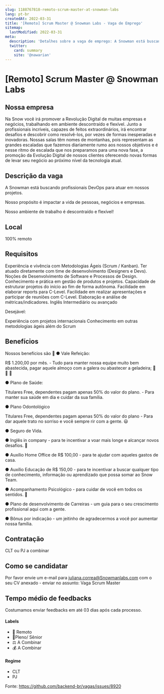 ```yaml
---
slug: 1188767818-remoto-scrum-master-at-snowman-labs
lang: pt-br
createdAt: 2022-03-31
title: '[Remoto] Scrum Master @ Snowman Labs - Vaga de Emprego'
sitemap:
  lastModified: 2022-03-31
meta:
  description: 'Detalhes sobre a vaga de emprego: A Snowman está buscando profissionais DevOps para atuar em nossos projetos. Nosso propósito é impactar a vida de pessoas, negócios e empresas. Nosso ambiente de trabalho é descontraído e flexível!'
  twitter:
    card: summary
    site: '@nawarian'
---
```


# [Remoto] Scrum Master @ Snowman Labs

## Nossa empresa

Na Snow você irá promover a Revolução Digital de muitas empresas e negócios, trabalhando em ambiente descontraído e flexível. Junto a profissionais incríveis, capazes de feitos extraordinários, irá encontrar desafios e descobrir como resolvê-los, por vezes de formas inesperadas e inovadoras. Nossas salas têm nomes de montanhas, pois representam as grandes escaladas que fazemos diariamente rumo aos nossos objetivos e é nesse ritmo de escalada que nos preparamos para uma nova fase, a promoção da Evolução Digital de nossos clientes oferecendo novas formas de levar seu negócio ao próximo nível da tecnologia atual.

## Descrição da vaga

A Snowman está buscando profissionais DevOps para atuar em nossos projetos.

Nosso propósito é impactar a vida de pessoas, negócios e empresas.

Nosso ambiente de trabalho é descontraído e flexível!

## Local

100% remoto

## Requisitos

Experiência e vivência com Metodologias Ágeis (Scrum / Kanban).
Ter atuado diretamente com time de desenvolvimento (Designers e Devs).
Noções de Desenvolvimento de Software e Processos de Design.
Conhecimento e prática em gestão de produtos e projetos.
Capacidade de estruturar projetos do início ao fim de forma autônoma.
Facilidade em elaborar reports para C-Level.
Facilidade em realizar apresentações e participar de reuniões com C-Level.
Elaboração e análise de métricas/indicadores. 
Inglês Intermediário ou avançado


Desejável:

Experiência com projetos internacionais
Conhecimento em outras metodologias ágeis além do Scrum

## Benefícios

Nossos benefícios são 💙
● Vale Refeição:

R$ 1.200,00 por mês. - Tudo para manter nossa equipe muito bem abastecida, pagar aquele almoço com a galera ou abastecer a geladeira; 🍔 🍟 🧁

● Plano de Saúde:

Titulares Free, dependentes pagam apenas 50% do valor do plano. - Para manter sua saúde em dia e cuidar da sua família. 

● Plano Odontológico

Titulares Free, dependentes pagam apenas 50% do valor do plano - Para dar aquele trato no sorriso e você sempre rir com a gente. 😃

● Seguro de Vida. 

● Inglês in company - para te incentivar a voar mais longe e alcançar novos desafios. 🚀

● Auxílio Home Office de R$ 100,00 - para te ajudar com aqueles gastos de casa. 

● Auxílio Educação de R$ 150,00 - para te incentivar a buscar qualquer tipo de conhecimento, informação ou aprendizado que possa somar ao Snow Team. 

● Acompanhamento Psicológico - para cuidar de você em todos os sentidos. 🥰

● Plano de desenvolvimento de Carreiras - um guia para o seu crescimento profissional aqui com a gente.

● Bônus por indicação - um jeitinho de agradecermos a você por aumentar nossa família.

## Contratação

CLT ou PJ  a combinar

## Como se candidatar

Por favor envie um e-mail para juliana.correa@Snowmanlabs.com com o seu CV anexado - enviar no assunto: Vaga Scrum Master

## Tempo médio de feedbacks

Costumamos enviar feedbacks em até 03 dias após cada processo.


#### Labels
- 🏢 Remoto
- 👴Pleno/ Sênior
- ⚖️ A Combinar
- 💰 A Combinar

#### Regime
- CLT
- PJ


Fonte: https://github.com/backend-br/vagas/issues/8920